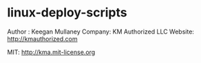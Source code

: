 linux-deploy-scripts
====================

Author : Keegan Mullaney
Company: KM Authorized LLC
Website: http://kmauthorized.com

MIT: http://kma.mit-license.org